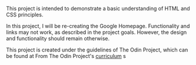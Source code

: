 This project is intended to demonstrate a basic understanding of HTML and CSS principles.

In this project, I will be re-creating the Google Homepage. Functionality and links may not work, as described in the project goals. However, the design and functionality should remain otherwise.

This project is created under the guidelines of The Odin Project, which can be found at  From The Odin Project's [curriculum](http://www.theodinproject.com/web-development-101/html-css)
s
